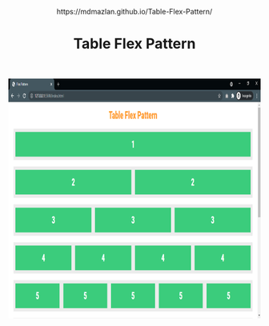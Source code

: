 <p align="center">
https://mdmazlan.github.io/Table-Flex-Pattern/
  
<h1 align="center">Table Flex Pattern</h1>
  <p align="center"> <br />
    <br />
    <img src="Screenshot.png" width="750" height="480" />
  </p>
</p>
